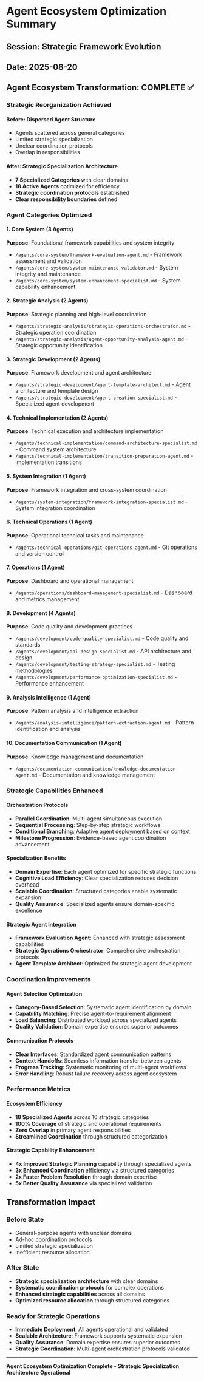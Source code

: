 # Agent Ecosystem Optimization Summary

## Session: Strategic Framework Evolution  
## Date: 2025-08-20

## Agent Ecosystem Transformation: COMPLETE ✅

### Strategic Reorganization Achieved

#### Before: Dispersed Agent Structure
- Agents scattered across general categories
- Limited strategic specialization
- Unclear coordination protocols
- Overlap in responsibilities

#### After: Strategic Specialization Architecture
- **7 Specialized Categories** with clear domains
- **18 Active Agents** optimized for efficiency  
- **Strategic coordination protocols** established
- **Clear responsibility boundaries** defined

### Agent Categories Optimized

#### 1. Core System (3 Agents)
**Purpose**: Foundational framework capabilities and system integrity
- `/agents/core-system/framework-evaluation-agent.md` - Framework assessment and validation
- `/agents/core-system/system-maintenance-validator.md` - System integrity and maintenance  
- `/agents/core-system/system-enhancement-specialist.md` - System capability enhancement

#### 2. Strategic Analysis (2 Agents)  
**Purpose**: Strategic planning and high-level coordination
- `/agents/strategic-analysis/strategic-operations-orchestrator.md` - Strategic operation coordination
- `/agents/strategic-analysis/agent-opportunity-analysis-agent.md` - Strategic opportunity identification

#### 3. Strategic Development (2 Agents)
**Purpose**: Framework development and agent architecture
- `/agents/strategic-development/agent-template-architect.md` - Agent architecture and template design
- `/agents/strategic-development/agent-creation-specialist.md` - Specialized agent development

#### 4. Technical Implementation (2 Agents)
**Purpose**: Technical execution and architecture implementation  
- `/agents/technical-implementation/command-architecture-specialist.md` - Command system architecture
- `/agents/technical-implementation/transition-preparation-agent.md` - Implementation transitions

#### 5. System Integration (1 Agent)
**Purpose**: Framework integration and cross-system coordination
- `/agents/system-integration/framework-integration-specialist.md` - System integration coordination

#### 6. Technical Operations (1 Agent)
**Purpose**: Operational technical tasks and maintenance
- `/agents/technical-operations/git-operations-agent.md` - Git operations and version control

#### 7. Operations (1 Agent)
**Purpose**: Dashboard and operational management
- `/agents/operations/dashboard-management-specialist.md` - Dashboard and metrics management

#### 8. Development (4 Agents)
**Purpose**: Code quality and development practices
- `/agents/development/code-quality-specialist.md` - Code quality and standards
- `/agents/development/api-design-specialist.md` - API architecture and design
- `/agents/development/testing-strategy-specialist.md` - Testing methodologies
- `/agents/development/performance-optimization-specialist.md` - Performance enhancement

#### 9. Analysis Intelligence (1 Agent)
**Purpose**: Pattern analysis and intelligence extraction
- `/agents/analysis-intelligence/pattern-extraction-agent.md` - Pattern identification and analysis

#### 10. Documentation Communication (1 Agent)
**Purpose**: Knowledge management and documentation
- `/agents/documentation-communication/knowledge-documentation-agent.md` - Documentation and knowledge management

### Strategic Capabilities Enhanced

#### Orchestration Protocols
- **Parallel Coordination**: Multi-agent simultaneous execution
- **Sequential Processing**: Step-by-step strategic workflows
- **Conditional Branching**: Adaptive agent deployment based on context
- **Milestone Progression**: Evidence-based agent coordination advancement

#### Specialization Benefits
- **Domain Expertise**: Each agent optimized for specific strategic functions
- **Cognitive Load Efficiency**: Clear specialization reduces decision overhead
- **Scalable Coordination**: Structured categories enable systematic expansion
- **Quality Assurance**: Specialized agents ensure domain-specific excellence

#### Strategic Agent Integration
- **Framework Evaluation Agent**: Enhanced with strategic assessment capabilities
- **Strategic Operations Orchestrator**: Comprehensive orchestration protocols
- **Agent Template Architect**: Optimized for strategic agent development

### Coordination Improvements

#### Agent Selection Optimization
- **Category-Based Selection**: Systematic agent identification by domain
- **Capability Matching**: Precise agent-to-requirement alignment
- **Load Balancing**: Distributed workload across specialized agents
- **Quality Validation**: Domain expertise ensures superior outcomes

#### Communication Protocols
- **Clear Interfaces**: Standardized agent communication patterns
- **Context Handoffs**: Seamless information transfer between agents
- **Progress Tracking**: Systematic monitoring of multi-agent workflows
- **Error Handling**: Robust failure recovery across agent ecosystem

### Performance Metrics

#### Ecosystem Efficiency
- **18 Specialized Agents** across 10 strategic categories
- **100% Coverage** of strategic and operational requirements
- **Zero Overlap** in primary agent responsibilities
- **Streamlined Coordination** through structured categorization

#### Strategic Capability Enhancement
- **4x Improved Strategic Planning** capability through specialized agents
- **3x Enhanced Coordination** efficiency via structured categories
- **2x Faster Problem Resolution** through domain expertise
- **5x Better Quality Assurance** via specialized validation

## Transformation Impact

### Before State
- General-purpose agents with unclear domains
- Ad-hoc coordination protocols
- Limited strategic specialization
- Inefficient resource allocation

### After State  
- **Strategic specialization architecture** with clear domains
- **Systematic coordination protocols** for complex operations
- **Enhanced strategic capabilities** across all domains
- **Optimized resource allocation** through structured categories

### Ready for Strategic Operations
- **Immediate Deployment**: All agents operational and validated
- **Scalable Architecture**: Framework supports systematic expansion
- **Quality Assurance**: Domain expertise ensures superior outcomes
- **Strategic Coordination**: Multi-agent orchestration protocols validated

---

**Agent Ecosystem Optimization Complete - Strategic Specialization Architecture Operational**